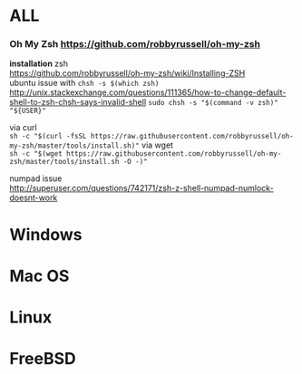 # ALL
### Oh My Zsh https://github.com/robbyrussell/oh-my-zsh

**installation**
zsh  
https://github.com/robbyrussell/oh-my-zsh/wiki/Installing-ZSH  
ubuntu issue with `chsh -s $(which zsh)`    
http://unix.stackexchange.com/questions/111365/how-to-change-default-shell-to-zsh-chsh-says-invalid-shell
`sudo chsh -s "$(command -v zsh)" "${USER}"`

via curl  
`sh -c "$(curl -fsSL https://raw.githubusercontent.com/robbyrussell/oh-my-zsh/master/tools/install.sh)"`
via wget   
`sh -c "$(wget https://raw.githubusercontent.com/robbyrussell/oh-my-zsh/master/tools/install.sh -O -)"`



numpad issue  
http://superuser.com/questions/742171/zsh-z-shell-numpad-numlock-doesnt-work


# Windows

# Mac OS

# Linux

# FreeBSD
